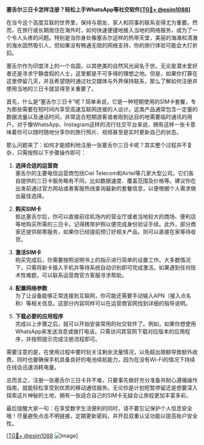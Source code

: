 **塞舌尔三日卡怎样注册？轻松上手WhatsApp等社交软件[[TG💪+ @esim1088](https://t.me/s/esim1088)]**

在当今这个高度互联的世界里，保持与朋友、家人和同事的联系变得尤为重要。然而，在旅行或长期居住在海外时，如何快速便捷地接入当地的网络服务，成为了一个令人头疼的问题。特别是当你身处像塞舌尔这样的热带天堂，美丽的海滩和清澈的海水固然吸引人，但如果没有畅通无阻的网络支持，你的旅行体验可能会大打折扣。

塞舌尔作为印度洋上的一个岛国，以其绝美的自然风光闻名于世。无论是潜水爱好者还是寻求宁静度假的人士，这里都是不可多得的理想之地。但是，如果你打算在这里停留几天，并且希望随时通过社交媒体与外界保持联系，那么了解如何注册并使用当地的三日卡就显得至关重要了。

首先，什么是“塞舌尔三日卡”呢？简单来说，它是一种短期使用的SIM卡套餐，专为那些需要在短时间内享受高速互联网连接的人设计。这类产品通常包含一定量的数据流量以及通话时间，非常适合短期游客或者刚到达目的地需要临时通讯的用户。对于像WhatsApp、Instagram这样的流行社交平台来说，拥有这样一张卡意味着你可以随时随地分享你的旅行照片、视频甚至是实时更新自己的状态。

那么问题来了：如何才能顺利地注册一张塞舌尔三日卡呢？其实整个过程并不复杂，只需按照以下步骤操作即可：

1. **选择合适的运营商**  
   塞舌尔的主要电信运营商包括Ciel Telecom和Airtel等几家大型公司。它们各自提供的三日卡服务略有不同，比如数据速度、覆盖范围及价格等。建议你在出发前通过官方网站或者客服热线查询最新的套餐信息，以便根据个人需求做出最佳选择。

2. **购买SIM卡**  
   抵达塞舌尔后，你可以直接前往机场内的营业厅或者当地较大的商场、便利店等地购买所需的三日卡。记得携带护照以便完成身份验证手续。此外，部分商家还提供邮寄服务，如果你已经提前预订好相关产品，则可以直接在家等待收货。

3. **激活SIM卡**  
   购买完成后，你需要按照说明书上的指示进行简单的设置工作。大多数情况下，只需将新卡插入手机并等待系统自动识别即可完成激活。如果遇到任何技术性难题，可以联系运营商官方客服寻求帮助。

4. **配置网络参数**  
   为了让设备能够正常连接到互联网，你可能还需要手动输入APN（接入点名称）等相关信息。这部分内容同样可以在运营商官网找到详细的指导说明。

5. **下载必要的应用程序**  
   完成以上步骤之后，就可以开始安装常用的社交软件了。例如，如果你想使用WhatsApp来发送消息或拨打电话，只需访问其官网下载对应版本的应用程序，并按照提示完成注册流程即可。

需要注意的是，在使用过程中要时刻关注剩余流量情况，以免超出限额导致额外收费。同时也要确保手机具备良好的电池续航能力，因为在没有Wi-Fi的情况下持续在线会迅速消耗电量。

总而言之，注册一张塞舌尔三日卡并不难，只要事先做好充分准备并耐心遵循操作指南，就能轻松享受到优质的移动通信服务。无论你是计划短暂停留还是想要深入探索这片神秘的土地，拥有一张适合自己的SIM卡无疑会让旅程更加丰富多彩。

最后提醒大家一句：在享受数字生活便利的同时，请不要忘记保护个人信息安全哦！尽量避免点击不明链接，定期更新密码，并开启双重认证功能以提高账户安全性。

[[TG💪+ @esim1088](https://t.me/s/esim1088) ![Image](https://i.postimg.cc/4NQfJmqS/Snipaste-2025-05-13-00-14-12.png)]